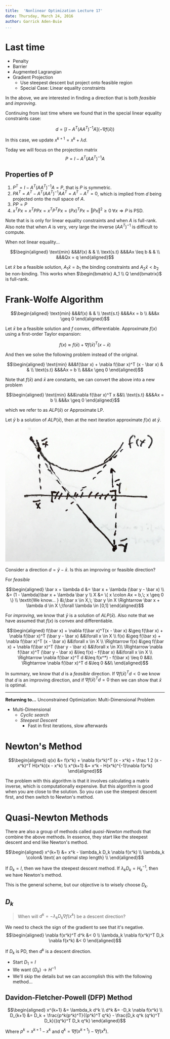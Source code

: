 ```yaml
---
title:  'Nonlinear Optimization Lecture 17'
date: Thursday, March 24, 2016
author: Garrick Aden-Buie
...
```


# Last time

- Penalty
- Barrier
- Augmented Lagrangian
- Gradient Projection
    - Use steepest descent but project onto feasible region
    - Special Case: Linear equality constraints

In the above, we are interested in finding a direction that is both *feasible* and *improving*.

Continuing from last time where we found that in the special linear equality constraints case:

$$d = \left\lbrack I - A^T(A A^T)^{-1} A \right\rbrack (-\nabla f(\bar x))$$

In this case, we update $x^{k+1} = x^k + \lambda d$.

Today we will focus on the projection matrix $$P = I - A^T (A A^T)^{-1} A$$

## Properties of P

1. $P^T = I - A^T (A A^T)^{-1} A = P$, that is $P$ is symmetric.
2. $PA^T = A^T - A^T(A A^T)^{-1} A A^T = A^T - A^T = 0$, which is implied from $d$ being projected onto the null space of $A$.
3. $PP = P$
4. $x^T P x = x^T PP x = x^T P^T P x = (Px)^T Px = \Vert Px \Vert^2 \geq 0\;\forall x \Rightarrow P$ is PSD.

Note that is is only for linear equality constraints and when $A$ is full-rank.
Also note that when $A$ is very, very large the inverse $(A A^T)^{-1}$ is difficult to compute.

When not linear equality...

$$\begin{aligned}
\text{min}	&&&f(x)	& 	& \\
\text{s.t}	&&&Ax \leq b		&	& \\
&&&Qx = q
\end{aligned}$$

Let $\bar x$ be a feasible solution, $A_1 \bar x = b_1$ the binding constraints and $A_2 \bar x < b_2$ be non-binding.
This works when $\begin{bmatrix} A_1 \\ Q \end{bmatrix}$ is full-rank.


# Frank-Wolfe Algorithm

$$\begin{aligned}
\text{min}	&&&f(x)	& 	& \\
\text{s.t}	&&&Ax = b \\
            &&&x \geq 0
\end{aligned}$$

Let $\bar x$ be a feasible solution and $f$ convex, differentiable.
Approximate $f(x)$ using a first-order Taylor expansion:

$$f(x) \approx f(\bar x) + \nabla f(\bar x)^T (x - \bar x)$$

And then we solve the following problem instead of the original.

$$\begin{aligned}
\text{min}	&&&f(\bar x) + \nabla f(\bar x)^T (x - \bar x)	& 	& \\
\text{s.t}	&&&Ax = b \\
            &&&x \geq 0
\end{aligned}$$

Note that $f(\bar x)$ and $\bar x$ are constants, we can convert the above into a new problem

$$\begin{aligned}
\text{min}	&&&\nabla f(\bar x)^T x 	&&\\
\text{s.t}	&&&Ax = b \\
            &&&x \geq 0
\end{aligned}$$

which we refer to as $ALP(\bar x)$ or Approximate LP.

Let $\bar y$ b a solution of $ALP(\bar x)$, then at the next iteration approximate $f(x)$ at $\bar y$.

![Illustration of the Frank-Wolfe Algorithm](images/lec17/17-1.png)

Consider a direction $d = \bar y - \bar x$.
Is this an improving or feasible direction?

For *feasible*

$$\begin{aligned}
\bar x + \lambda d &= \bar x + \lambda (\bar y - \bar x) \\
&= (1 - \lambda)\bar x + \lambda \bar y \\
X &= \{ x \colon Ax = b,\; x \geq 0 \} \\
\textit{We know...  } &\;\bar x \in X,\; \bar y \in X \Rightarrow \bar x + \lambda d \in X \;\forall \lambda \in [0,1]
\end{aligned}$$

For *improving*, we know that $\bar y$ is a solution of $ALP(\bar x)$.
Also note that we have assumed that $f(x)$ is convex and differentiable.

$$\begin{aligned}
f(\bar x) + \nabla f(\bar x)^T(x - \bar x) &\geq f(\bar x) + \nabla f(\bar x)^T (\bar y - \bar x) &&\forall x \in X \\
f(x) &\geq f(\bar x) + \nabla f(\bar x)^T (x - \bar x) &&\forall x \in X \\
\Rightarrow f(x) &\geq f(\bar x) + \nabla f(\bar x)^T (\bar y - \bar x) &&\forall x \in X\\
\Rightarrow \nabla f(\bar x)^T (\bar y - \bar x) &\leq f(x) - f(\bar x) &&\forall x \in X \\
\Rightarrow \nabla f(\bar x)^T d &\leq f(x^*) - f(\bar x) \leq 0 &&\\
\Rightarrow \nabla f(\bar x)^T d &\leq 0 &&\\
\end{aligned}$$

In summary, we know that $d$ is a *feasible* direction.
If $\nabla f(\bar x)^Td < 0$ we know that $d$ is an improving direction, and if $\nabla f(\bar x)^T d = 0$ then we can show that $\bar x$ is optimal.


---


**Returning to...** Unconstrained Optimization: Multi-Dimensional Problem

- Multi-Dimensional
    - *Cyclic search*
    - *Steepest Descent*
        - Fast in first iterations, slow afterwards

# Newton's Method

$$\begin{aligned}
q(x) &= f(x^k) + \nabla f(x^k)^T (x - x^k) + \frac 1 2 (x - x^k)^T H(x^k)(x - x^k) \\
x^{k+1} &= x^k - H(x^k)^{-1}\nabla f(x^k)
\end{aligned}$$

The problem with this algorithm is that it involves calculating a matrix inverse, which is computationally expensive.
But this algorithm is good when you are close to the solution.
So you can use the steepest descent first, and then switch to Newton's method.

# Quasi-Newton Methods

There are also a group of methods called *quasi-Newton methods* that combine the above methods.
In essence, they start like the steepest descent and end like Newton's method.

$$\begin{aligned}
x^{k+1} &= x^k - \lambda_k D_k \nabla f(x^k) \\
\lambda_k \colon& \text{ an optimal step length} \\
\end{aligned}$$

If $D_k = I$, then we have the steepest descent method.
If $\lambda_k D_k = H_k^{-1}$, then we have Newton's method.

This is the general scheme, but our objective is to wisely choose $D_k$.

## $D_k$

> When will $d^k = -\lambda_k D_k \nabla f(x^k)$ be a descent direction?

We need to check the sign of the gradient to see that it's negative.
$$\begin{aligned}
\nabla f(x^k)^T d^k &< 0 \\
\lambda_k \nabla f(x^k)^T D_k \nabla f(x^k) &< 0
\end{aligned}$$

If $D_k$ is PD, then $d^k$ is a descent direction.

- Start $D_1 = I$
- We want $\{ D_k \} \to H^{-1}$
- We'll skip the details but we can accomplish this with the following method...

## Davidon-Fletcher-Powell (DFP) Method

$$\begin{aligned}
x^{k+1} &= \lambda_k d^k \\
d^k &= -D_k \nabla f(x^k) \\
D_{k+1} &= D_k + \frac{p^k(p^k)^T}{(p^k)^T q^k} - \frac{D_k q^k (q^k)^T D_k}{(q^k)^T D_k q^k}
\end{aligned}$$

Where $p^k = x^{k+1} - x^k$ and $q^k = \nabla f(x^{k+1}) - \nabla f(x^k)$.
